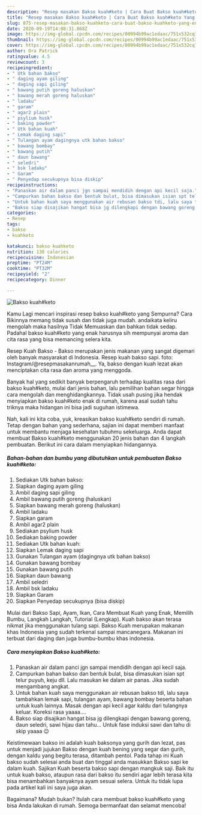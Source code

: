 ```yaml
---
description: "Resep masakan Bakso kuah#keto | Cara Buat Bakso kuah#keto Yang Enak dan Simpel"
title: "Resep masakan Bakso kuah#keto | Cara Buat Bakso kuah#keto Yang Enak dan Simpel"
slug: 875-resep-masakan-bakso-kuahketo-cara-buat-bakso-kuahketo-yang-enak-dan-simpel
date: 2020-09-19T14:08:31.868Z
image: https://img-global.cpcdn.com/recipes/00994b99ac1edaac/751x532cq70/bakso-kuahketo-foto-resep-utama.jpg
thumbnail: https://img-global.cpcdn.com/recipes/00994b99ac1edaac/751x532cq70/bakso-kuahketo-foto-resep-utama.jpg
cover: https://img-global.cpcdn.com/recipes/00994b99ac1edaac/751x532cq70/bakso-kuahketo-foto-resep-utama.jpg
author: Ora Patrick
ratingvalue: 4.5
reviewcount: 3
recipeingredient:
- " Utk bahan bakso"
- " daging ayam giling"
- " daging sapi giling"
- " bawang putih goreng haluskan"
- " bawang merah goreng haluskan"
- " ladaku"
- " garam"
- " agar2 plain"
- " psylium husk"
- " baking powder"
- " Utk bahan kuah"
- " Lemak daging sapi"
- " Tulangan ayam dagingnya utk bahan bakso"
- " bawang bombay"
- " bawang putih"
- " daun bawang"
- " seledri"
- " bsk ladaku"
- " Garam"
- " Penyedap secukupnya bisa diskip"
recipeinstructions:
- "Panaskan air dalam panci jgn sampai mendidih dengan api kecil saja."
- "Campurkan bahan bakso dan bentuk bulat, bisa dimasukan isian spt telur puyuh, keju dll. Lalu masukan ke dalam air panas. Jika sudah mengambang angkat."
- "Untuk bahan kuah saya menggunakan air rebusan bakso tdi, lalu saya tambahkan lemak sapi, tulangan ayam, bawang bombay beserta bahan untuk kuah lainnya. Masak dengan api kecil agar kaldu dari tulangnya keluar. Koreksi rasa yaaaa...."
- "Bakso siap disajikan hangat bisa jg dilengkapi dengan bawang goreng, daun seledri, sawi hijau dan tahu... Untuk fase induksi sawi dan tahu di skip yaaaa 😉"
categories:
- Resep
tags:
- bakso
- kuahketo

katakunci: bakso kuahketo 
nutrition: 130 calories
recipecuisine: Indonesian
preptime: "PT24M"
cooktime: "PT32M"
recipeyield: "2"
recipecategory: Dinner

---
```



![Bakso kuah#keto](https://img-global.cpcdn.com/recipes/00994b99ac1edaac/751x532cq70/bakso-kuahketo-foto-resep-utama.jpg)

Kamu Lagi mencari inspirasi resep bakso kuah#keto yang Sempurna? Cara Bikinnya memang tidak susah dan tidak juga mudah. andaikata keliru mengolah maka hasilnya Tidak Memuaskan dan bahkan tidak sedap. Padahal bakso kuah#keto yang enak harusnya sih mempunyai aroma dan cita rasa yang bisa memancing selera kita.

Resep Kuah Bakso - Bakso merupakan jenis makanan yang sangat digemari oleh banyak masyarakat di Indonesia. Resep kuah bakso sapi. foto: Instagram/@resepmasakanrumah__. Ya, bakso dengan kuah lezat akan menciptakan cita rasa dan aroma yang menggoda.

Banyak hal yang sedikit banyak berpengaruh terhadap kualitas rasa dari bakso kuah#keto, mulai dari jenis bahan, lalu pemilihan bahan segar hingga cara mengolah dan menghidangkannya. Tidak usah pusing jika hendak menyiapkan bakso kuah#keto enak di rumah, karena asal sudah tahu triknya maka hidangan ini bisa jadi suguhan istimewa.


Nah, kali ini kita coba, yuk, kreasikan bakso kuah#keto sendiri di rumah. Tetap dengan bahan yang sederhana, sajian ini dapat memberi manfaat untuk membantu menjaga kesehatan tubuhmu sekeluarga. Anda dapat membuat Bakso kuah#keto menggunakan 20 jenis bahan dan 4 langkah pembuatan. Berikut ini cara dalam menyiapkan hidangannya.

<!--inarticleads1-->

##### Bahan-bahan dan bumbu yang dibutuhkan untuk pembuatan Bakso kuah#keto:

1. Sediakan  Utk bahan bakso:
1. Siapkan  daging ayam giling
1. Ambil  daging sapi giling
1. Ambil  bawang putih goreng (haluskan)
1. Siapkan  bawang merah goreng (haluskan)
1. Ambil  ladaku
1. Siapkan  garam
1. Ambil  agar2 plain
1. Sediakan  psylium husk
1. Sediakan  baking powder
1. Sediakan  Utk bahan kuah:
1. Siapkan  Lemak daging sapi
1. Gunakan  Tulangan ayam (dagingnya utk bahan bakso)
1. Gunakan  bawang bombay
1. Gunakan  bawang putih
1. Siapkan  daun bawang
1. Ambil  seledri
1. Ambil  bsk ladaku
1. Siapkan  Garam
1. Siapkan  Penyedap secukupnya (bisa diskip)


Mulai dari Bakso Sapi, Ayam, Ikan, Cara Membuat Kuah yang Enak, Memilih Bumbu, Langkah Langkah, Tutorial (Lengkap). Kuah bakso akan terasa nikmat jika menggunakan tulang sapi. Bakso Kuah merupakan makanan khas Indonesia yang sudah terkenal sampai mancanegara. Makanan ini terbuat dari daging dan juga bumbu-bumbu khas indonesia. 

<!--inarticleads2-->

##### Cara menyiapkan Bakso kuah#keto:

1. Panaskan air dalam panci jgn sampai mendidih dengan api kecil saja.
1. Campurkan bahan bakso dan bentuk bulat, bisa dimasukan isian spt telur puyuh, keju dll. Lalu masukan ke dalam air panas. Jika sudah mengambang angkat.
1. Untuk bahan kuah saya menggunakan air rebusan bakso tdi, lalu saya tambahkan lemak sapi, tulangan ayam, bawang bombay beserta bahan untuk kuah lainnya. Masak dengan api kecil agar kaldu dari tulangnya keluar. Koreksi rasa yaaaa....
1. Bakso siap disajikan hangat bisa jg dilengkapi dengan bawang goreng, daun seledri, sawi hijau dan tahu... Untuk fase induksi sawi dan tahu di skip yaaaa 😉


Keistimewaan bakso ini adalah kuah baksonya yang gurih dan lezat, pas untuk menjadi jujukan Bakso dengan kuah bening yang segar dan gurih, dengan kaldu yang begitu terasa, ditambah pentol. Pada tahap ini Kuah bakso sudah selesai anda buat dan tinggal anda masukkan Bakso sapi ke dalam kuah. Sajikan Kuah beserta bakso sapi dengan mangkuk saji. Baik itu untuk kuah bakso, ataupun rasa dari bakso itu sendiri agar lebih terasa kita bisa menambahkan banyaknya ayam sesuai selera. Untuk itu tidak lupa pada artikel kali ini saya juga akan. 

Bagaimana? Mudah bukan? Itulah cara membuat bakso kuah#keto yang bisa Anda lakukan di rumah. Semoga bermanfaat dan selamat mencoba!
